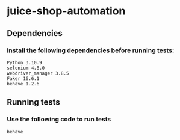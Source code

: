 # juice-shop-automation

## Dependencies

### Install the following dependencies before running tests:

```
Python 3.10.9
selenium 4.8.0
webdriver_manager 3.8.5
Faker 16.6.1
behave 1.2.6
```

## Running tests

### Use the following code to run tests

```
behave
```